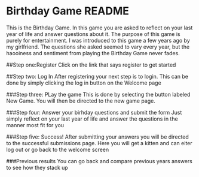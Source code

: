 # Birthday Game README

This is the Birthday Game. In this game you are asked to reflect on your last year of life and answer questions about it. The purpose of this game is purely for entertainment. I was introduced to this game a few years ago by my girlfriend. The questions she asked seemed to vary every year, but the haooiness and sentiment from playing the Birthday Game never fades.

##Step one:Register
Click on the link that says register to get started

##Step two: Log In
After registering your next step is to login. This can be done by simply clicking the log in button on the Welcome page

###Step three: PLay the game
This is done by selecting the button labeled New Game. You will then be directed to the new game page.

###Step four: Answer your birhday questions and submit the form
Just simply reflect on your last year of life and answer the questions in the manner most fit for you

###Step five: Success!
After submitting your answers you will be directed to the successful submissions page. Here you will get a kitten and can eiter log out or go back to the welcome screen

###Previous results
You can go back and compare previous years answers to see how they stack up
